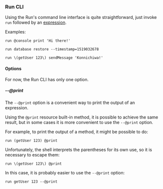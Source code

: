 ### Run CLI

Using the Run's command line interface is quite straightforward, just invoke `run` followed by an [expression](/docs/reference/expressions).

Examples:

```
run @console print 'Hi there!'
```

```
run database restore --timestamp=1519032678
```

```
run \(getUser 123\) sendMessage 'Konnichiwa!'
```

#### Options

For now, the Run CLI has only one option.

##### --@print

The `--@print` option is a convenient way to print the output of an expression.

Using the `@print` resource built-in method, it is possible to achieve the same result, but in some cases it is more convenient to use the `--@print` option.

For example, to print the output of a method, it might be possible to do:

```
run (getUser 123) @print
```

Unfortunately, the shell interprets the parentheses for its own use, so it is necessary to escape them:

```
run \(getUser 123\) @print
```

In this case, it is probably easier to use the `--@print` option:

```
run getUser 123 --@print
```

